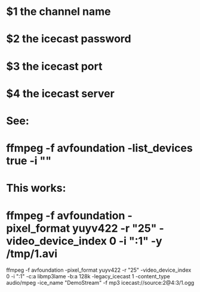 # $1 the channel name
# $2 the icecast password
# $3 the icecast port
# $4 the icecast server

# See:
# ffmpeg -f avfoundation -list_devices true -i ""

# This works:
# ffmpeg -f avfoundation -pixel_format yuyv422 -r "25" -video_device_index 0 -i ":1" -y /tmp/1.avi

ffmpeg -f avfoundation -pixel_format yuyv422 -r "25" -video_device_index 0 -i ":1" -c:a libmp3lame -b:a 128k -legacy_icecast 1 -content_type audio/mpeg -ice_name "DemoStream" -f mp3 icecast://source:$2@$4:$3/$1.ogg

